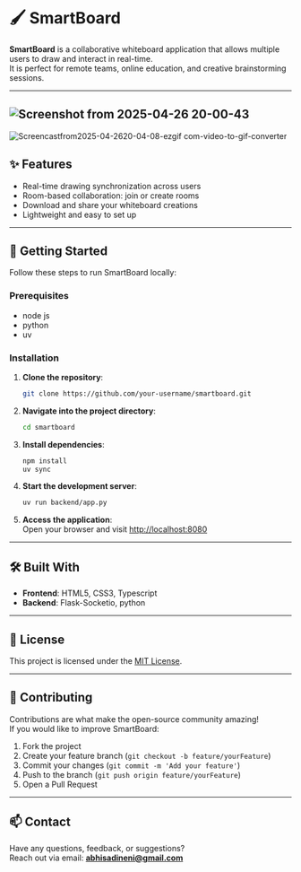 # 🖌️ SmartBoard

**SmartBoard** is a collaborative whiteboard application that allows multiple users to draw and interact in real-time.  
It is perfect for remote teams, online education, and creative brainstorming sessions.

---
![Screenshot from 2025-04-26 20-00-43](https://github.com/user-attachments/assets/33b88208-88a1-4389-8441-fc6544a8ed4a)
---
![Screencastfrom2025-04-2620-04-08-ezgif com-video-to-gif-converter](https://github.com/user-attachments/assets/3be26475-0dd3-4172-a3a6-187c030e5e81)


## ✨ Features

- Real-time drawing synchronization across users
- Room-based collaboration: join or create rooms
- Download and share your whiteboard creations
- Lightweight and easy to set up

---

## 🚀 Getting Started

Follow these steps to run SmartBoard locally:

### Prerequisites

- node js
- python
- uv 

### Installation

1. **Clone the repository**:
   ```bash
   git clone https://github.com/your-username/smartboard.git
   ```

2. **Navigate into the project directory**:
   ```bash
   cd smartboard
   ```

3. **Install dependencies**:
   ```bash
   npm install
   uv sync
   ```

4. **Start the development server**:
   ```bash
   uv run backend/app.py
   ```

5. **Access the application**:  
   Open your browser and visit [http://localhost:8080](http://localhost:8080)

---

## 🛠️ Built With

- **Frontend**: HTML5, CSS3, Typescript
- **Backend**: Flask-Socketio, python
---

## 📄 License

This project is licensed under the [MIT License](LICENSE).

---

## 🤝 Contributing

Contributions are what make the open-source community amazing!  
If you would like to improve SmartBoard:

1. Fork the project
2. Create your feature branch (`git checkout -b feature/yourFeature`)
3. Commit your changes (`git commit -m 'Add your feature'`)
4. Push to the branch (`git push origin feature/yourFeature`)
5. Open a Pull Request

---

## 📫 Contact

Have any questions, feedback, or suggestions?  
Reach out via email: **abhisadineni@gmail.com**
